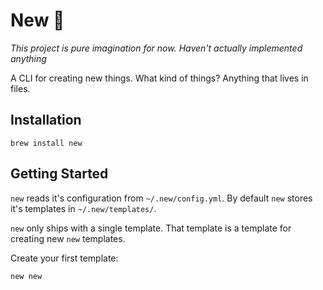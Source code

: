 # New 📁

*This project is pure imagination for now. Haven't actually implemented
anything*

A CLI for creating new things. What kind of things? Anything that lives in
files.

## Installation

    brew install new

## Getting Started

`new` reads it's configuration from `~/.new/config.yml`. By default `new` stores
it's templates in `~/.new/templates/`.

`new` only ships with a single template. That template is a template for creating
new `new` templates.

Create your first template:

    new new
